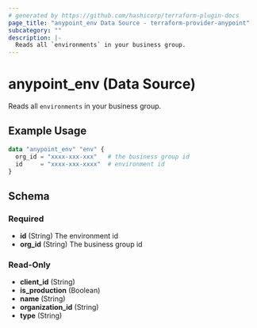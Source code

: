 ```yaml
---
# generated by https://github.com/hashicorp/terraform-plugin-docs
page_title: "anypoint_env Data Source - terraform-provider-anypoint"
subcategory: ""
description: |-
  Reads all `environments` in your business group.
---
```


# anypoint_env (Data Source)

Reads all `environments` in your business group.

## Example Usage

```terraform
data "anypoint_env" "env" {
  org_id = "xxxx-xxx-xxx"   # the business group id
  id     = "xxxx-xxx-xxxx"  # environment id
}
```

<!-- schema generated by tfplugindocs -->
## Schema

### Required

- **id** (String) The environment id
- **org_id** (String) The business group id

### Read-Only

- **client_id** (String)
- **is_production** (Boolean)
- **name** (String)
- **organization_id** (String)
- **type** (String)


